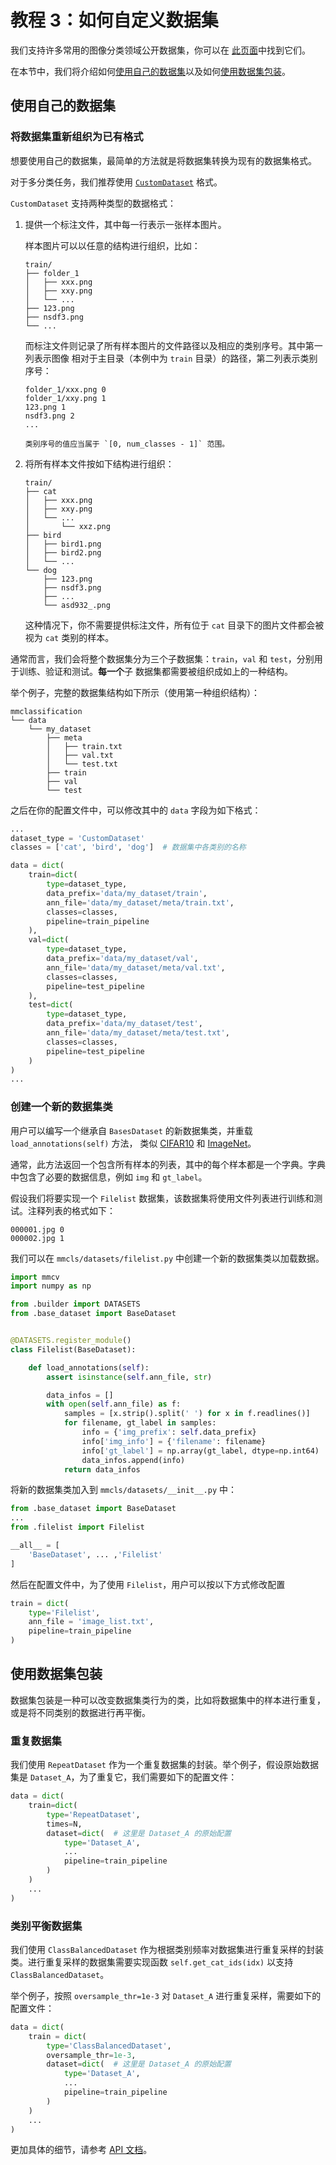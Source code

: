 # 教程 3：如何自定义数据集

我们支持许多常用的图像分类领域公开数据集，你可以在
[此页面](https://mmclassification.readthedocs.io/zh_CN/latest/api/datasets.html)中找到它们。

在本节中，我们将介绍如何[使用自己的数据集](#使用自己的数据集)以及如何[使用数据集包装](#使用数据集包装)。

## 使用自己的数据集

### 将数据集重新组织为已有格式

想要使用自己的数据集，最简单的方法就是将数据集转换为现有的数据集格式。

对于多分类任务，我们推荐使用 [`CustomDataset`](https://mmclassification.readthedocs.io/zh_CN/latest/api/datasets.html#mmcls.datasets.CustomDataset) 格式。

`CustomDataset` 支持两种类型的数据格式：

1. 提供一个标注文件，其中每一行表示一张样本图片。

   样本图片可以以任意的结构进行组织，比如：

   ```
   train/
   ├── folder_1
   │   ├── xxx.png
   │   ├── xxy.png
   │   └── ...
   ├── 123.png
   ├── nsdf3.png
   └── ...
   ```

   而标注文件则记录了所有样本图片的文件路径以及相应的类别序号。其中第一列表示图像
   相对于主目录（本例中为 `train` 目录）的路径，第二列表示类别序号：

   ```
   folder_1/xxx.png 0
   folder_1/xxy.png 1
   123.png 1
   nsdf3.png 2
   ...
   ```

   ```{note}
   类别序号的值应当属于 `[0, num_classes - 1]` 范围。
   ```

2. 将所有样本文件按如下结构进行组织：

   ```
   train/
   ├── cat
   │   ├── xxx.png
   │   ├── xxy.png
   │   └── ...
   │       └── xxz.png
   ├── bird
   │   ├── bird1.png
   │   ├── bird2.png
   │   └── ...
   └── dog
       ├── 123.png
       ├── nsdf3.png
       ├── ...
       └── asd932_.png
   ```

   这种情况下，你不需要提供标注文件，所有位于 `cat` 目录下的图片文件都会被视为 `cat` 类别的样本。

通常而言，我们会将整个数据集分为三个子数据集：`train`，`val` 和 `test`，分别用于训练、验证和测试。**每一个**子
数据集都需要被组织成如上的一种结构。

举个例子，完整的数据集结构如下所示（使用第一种组织结构）：

```
mmclassification
└── data
    └── my_dataset
        ├── meta
        │   ├── train.txt
        │   ├── val.txt
        │   └── test.txt
        ├── train
        ├── val
        └── test
```

之后在你的配置文件中，可以修改其中的 `data` 字段为如下格式：

```python
...
dataset_type = 'CustomDataset'
classes = ['cat', 'bird', 'dog']  # 数据集中各类别的名称

data = dict(
    train=dict(
        type=dataset_type,
        data_prefix='data/my_dataset/train',
        ann_file='data/my_dataset/meta/train.txt',
        classes=classes,
        pipeline=train_pipeline
    ),
    val=dict(
        type=dataset_type,
        data_prefix='data/my_dataset/val',
        ann_file='data/my_dataset/meta/val.txt',
        classes=classes,
        pipeline=test_pipeline
    ),
    test=dict(
        type=dataset_type,
        data_prefix='data/my_dataset/test',
        ann_file='data/my_dataset/meta/test.txt',
        classes=classes,
        pipeline=test_pipeline
    )
)
...
```

### 创建一个新的数据集类

用户可以编写一个继承自 `BasesDataset` 的新数据集类，并重载 `load_annotations(self)` 方法，
类似 [CIFAR10](https://github.com/open-mmlab/mmclassification/blob/master/mmcls/datasets/cifar.py)
和 [ImageNet](https://github.com/open-mmlab/mmclassification/blob/master/mmcls/datasets/imagenet.py)。

通常，此方法返回一个包含所有样本的列表，其中的每个样本都是一个字典。字典中包含了必要的数据信息，例如 `img` 和 `gt_label`。

假设我们将要实现一个 `Filelist` 数据集，该数据集将使用文件列表进行训练和测试。注释列表的格式如下：

```
000001.jpg 0
000002.jpg 1
```

我们可以在 `mmcls/datasets/filelist.py` 中创建一个新的数据集类以加载数据。

```python
import mmcv
import numpy as np

from .builder import DATASETS
from .base_dataset import BaseDataset


@DATASETS.register_module()
class Filelist(BaseDataset):

    def load_annotations(self):
        assert isinstance(self.ann_file, str)

        data_infos = []
        with open(self.ann_file) as f:
            samples = [x.strip().split(' ') for x in f.readlines()]
            for filename, gt_label in samples:
                info = {'img_prefix': self.data_prefix}
                info['img_info'] = {'filename': filename}
                info['gt_label'] = np.array(gt_label, dtype=np.int64)
                data_infos.append(info)
            return data_infos

```

将新的数据集类加入到 `mmcls/datasets/__init__.py` 中：

```python
from .base_dataset import BaseDataset
...
from .filelist import Filelist

__all__ = [
    'BaseDataset', ... ,'Filelist'
]
```

然后在配置文件中，为了使用 `Filelist`，用户可以按以下方式修改配置

```python
train = dict(
    type='Filelist',
    ann_file = 'image_list.txt',
    pipeline=train_pipeline
)
```

## 使用数据集包装

数据集包装是一种可以改变数据集类行为的类，比如将数据集中的样本进行重复，或是将不同类别的数据进行再平衡。

### 重复数据集

我们使用 `RepeatDataset` 作为一个重复数据集的封装。举个例子，假设原始数据集是 `Dataset_A`，为了重复它，我们需要如下的配置文件：

```python
data = dict(
    train=dict(
        type='RepeatDataset',
        times=N,
        dataset=dict(  # 这里是 Dataset_A 的原始配置
            type='Dataset_A',
            ...
            pipeline=train_pipeline
        )
    )
    ...
)
```

### 类别平衡数据集

我们使用 `ClassBalancedDataset` 作为根据类别频率对数据集进行重复采样的封装类。进行重复采样的数据集需要实现函数 `self.get_cat_ids(idx)` 以支持 `ClassBalancedDataset`。

举个例子，按照 `oversample_thr=1e-3` 对 `Dataset_A` 进行重复采样，需要如下的配置文件：

```python
data = dict(
    train = dict(
        type='ClassBalancedDataset',
        oversample_thr=1e-3,
        dataset=dict(  # 这里是 Dataset_A 的原始配置
            type='Dataset_A',
            ...
            pipeline=train_pipeline
        )
    )
    ...
)
```

更加具体的细节，请参考 [API 文档](https://mmclassification.readthedocs.io/zh_CN/latest/api/datasets.html#mmcls.datasets.ClassBalancedDataset)。
